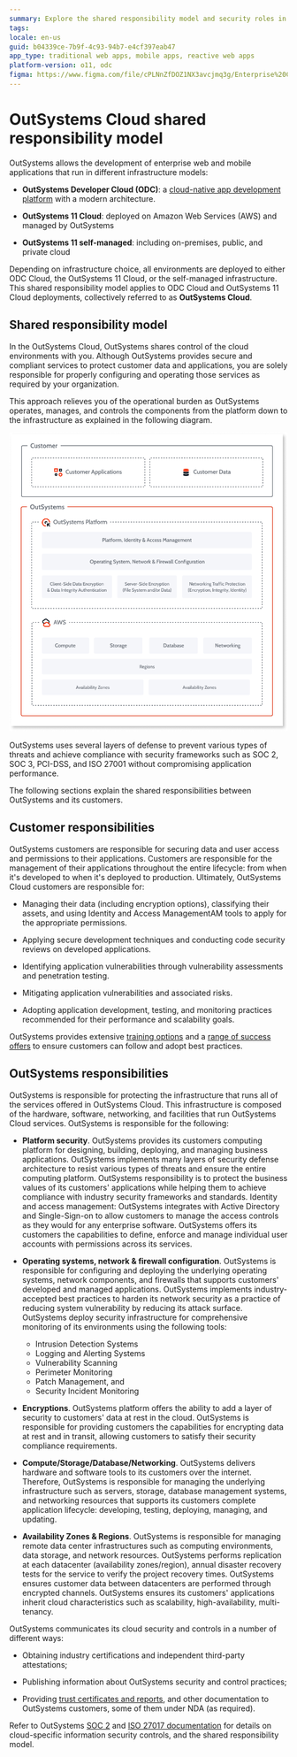```yaml
---
summary: Explore the shared responsibility model and security roles in ODC and OutSystems 11 Cloud.
tags:
locale: en-us
guid: b04339ce-7b9f-4c93-94b7-e4cf397eab47
app_type: traditional web apps, mobile apps, reactive web apps
platform-version: o11, odc
figma: https://www.figma.com/file/cPLNnZfDOZ1NX3avcjmq3g/Enterprise%20Customers?node-id=618:22
---
```


# OutSystems Cloud shared responsibility model

OutSystems allows the development of enterprise web and mobile applications that run in different infrastructure models:

* **OutSystems Developer Cloud (ODC)**: a [cloud-native app development platform](https://www.outsystems.com/tk/redirect?g=9a0cb62a-f11b-4d1a-9e79-0ca7d398e57b) with a modern architecture.
  
* **OutSystems 11 Cloud**: deployed on Amazon Web Services (AWS) and managed by OutSystems

* **OutSystems 11 self-managed**: including on-premises, public, and private cloud

Depending on infrastructure choice, all environments are deployed to either ODC Cloud, the OutSystems 11 Cloud, or the self-managed infrastructure. This shared responsibility model applies to ODC Cloud and OutSystems 11 Cloud deployments, collectively referred to as **OutSystems Cloud**.

## Shared responsibility model

In the OutSystems Cloud, OutSystems shares control of the cloud environments with you. Although OutSystems provides secure and compliant services to protect customer data and applications, you are solely responsible for properly configuring and operating those services as required by your organization.  

This approach relieves you of the operational burden as OutSystems operates, manages, and controls the components from the platform down to the infrastructure as explained in the following diagram.

![Diagram illustrating the shared responsibility model in OutSystems Cloud, showing customer responsibilities for applications and data, OutSystems responsibilities for platform and infrastructure, and AWS infrastructure layers.](images/outsystems-cloud-shared-responsibility-model-diag.png "OutSystems Cloud Shared Responsibility Model Diagram")

OutSystems uses several layers of defense to prevent various types of threats and achieve compliance with security frameworks such as  SOC 2, SOC 3, PCI-DSS, and ISO 27001 without compromising application performance. 

The following sections explain the shared responsibilities between OutSystems and its customers.

## Customer responsibilities

OutSystems customers are responsible for securing data and user access and permissions to their applications. Customers are responsible for the management of their applications throughout the entire lifecycle: from when it's developed to when it's deployed to production. Ultimately, OutSystems Cloud customers are responsible for:

* Managing their data (including encryption options), classifying their assets, and using Identity and Access ManagementAM tools to apply for the appropriate permissions.

* Applying secure development techniques and conducting code security reviews on developed applications.

* Identifying application vulnerabilities through vulnerability assessments and penetration testing.

* Mitigating application vulnerabilities and associated risks.

* Adopting application development, testing, and monitoring practices recommended for their performance and scalability goals.

OutSystems provides extensive [training options](https://www.outsystems.com/evaluation-guide/getting-started-with-outsystems/training/) and a [range of success offers](https://www.outsystems.com/evaluation-guide/getting-started-with-outsystems/app-support/) to ensure customers can follow and adopt best practices.

## OutSystems responsibilities

OutSystems is responsible for protecting the infrastructure that runs all of the services offered in OutSystems Cloud. This infrastructure is composed of the hardware, software, networking, and facilities that run OutSystems Cloud services. OutSystems is responsible for the following:

* **Platform security**. OutSystems provides its customers computing platform for designing, building, deploying, and managing business applications. OutSystems implements many layers of security defense architecture to resist various types of threats and ensure the entire computing platform. OutSystems responsibility is to protect the business values of its customers' applications while helping them to achieve compliance with industry security frameworks and standards.
Identity and access management: OutSystems integrates with Active Directory and Single-Sign-on to allow customers to manage the access controls as they would for any enterprise software. OutSystems offers its customers the capabilities to define, enforce and manage individual user accounts with permissions across its services.

* **Operating systems, network & firewall configuration**. OutSystems is responsible for configuring and deploying the underlying operating systems, network components, and firewalls that supports customers' developed and managed applications. OutSystems implements industry-accepted best practices to harden its network security as a practice of reducing system vulnerability by reducing its attack surface. OutSystems deploy security infrastructure for comprehensive monitoring of its environments using the following tools:

    * Intrusion Detection Systems
    * Logging and Alerting Systems
    * Vulnerability Scanning
    * Perimeter Monitoring
    * Patch Management, and
    * Security Incident Monitoring
    
* **Encryptions**. OutSystems platform offers the ability to add a layer of security to customers' data at rest in the cloud. OutSystems is responsible for providing customers the capabilities for encrypting data at rest and in transit, allowing customers to satisfy their security compliance requirements.

* **Compute/Storage/Database/Networking**. OutSystems delivers hardware and software tools to its customers over the internet. Therefore, OutSystems is responsible for managing the underlying infrastructure such as servers, storage, database management systems, and networking resources that supports its customers complete application lifecycle: developing, testing, deploying, managing, and updating.  

* **Availability Zones & Regions**. OutSystems is responsible for managing remote data center infrastructures such as computing environments, data storage, and network resources. OutSystems performs replication at each datacenter (availability zones/region), annual disaster recovery tests for the service to verify the project recovery times. OutSystems ensures customer data between datacenters are performed through encrypted channels. OutSystems ensures its customers' applications inherit cloud characteristics such as scalability, high-availability, multi-tenancy.

OutSystems communicates its cloud security and controls in a number of different ways:

* Obtaining industry certifications and independent third-party attestations;

* Publishing information about OutSystems security and control practices;

* Providing [trust certificates and reports](https://security.outsystems.com/), and other documentation to OutSystems customers, some of them under NDA (as required).

Refer to OutSystems [SOC 2](https://security.outsystems.com/?_gl=1*3it0c4*_gcl_au*MTc0NzUyNDM2OC4xNzI3MTA5NDI3*_ga*MTE0NzEzNzg3My4xNzAzMDk0NzA3*_ga_ZD4DTMHWR2*MTcyOTI2NTI3Ny42Ni4xLjE3MjkyNzQ4NzguNjAuMC4w*_ga_HGKNZZMWJS*MTcyOTI3NDM1OC4yMDAuMS4xNzI5Mjc0ODc4LjYwLjEuMTIxNzc5MDg1MA..*_ga_G11QMS1MBT*MTcyOTI3NDM1OC4xMDAuMS4xNzI5Mjc0ODc4LjAuMC4w&itemUid=7bfa66da-33ab-49de-8391-e329738a1ae9&source=click) and  [ISO 27017 documentation](https://security.outsystems.com/?itemUid=0c1fdf36-c946-4670-9354-8fa3e4260ab1&source=documents_card) for details on cloud-specific information security controls, and the shared responsibility model.

